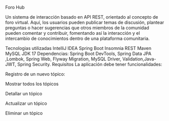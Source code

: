 Foro Hub 

Un sistema de interacción basado en API REST, orientado al concepto de foro virtual. Aquí, los usuarios pueden publicar temas de discusión, plantear preguntas o hacer sugerencias que otros miembros de la comunidad pueden comentar y contribuir, fomentando así la interacción y el intercambio de conocimientos dentro de una plataforma comunitaria.

Tecnologias utilizadas 
IntelliJ IDEA
Spring Boot
Insomnia REST
Maven
MySQL
JDK 17
Dependencias: Spring Boot DevTools, Spring Data JPA ,Lombok, Spring Web, Flyway Migration, MySQL Driver, Validation,Java-JWT, Spring Security.
Requisitos 
La aplicación debe tener funcionalidades:

Registro de un nuevo tópico:

Mostrar todos los tópicos

Detallar un tópico

Actualizar un tópico

Eliminar un tópico
